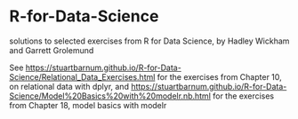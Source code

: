 # R-for-Data-Science
solutions to selected exercises from R for Data Science, by Hadley Wickham and Garrett Grolemund

See https://stuartbarnum.github.io/R-for-Data-Science/Relational_Data_Exercises.html for the exercises from Chapter 10, on relational data with dplyr, and https://stuartbarnum.github.io/R-for-Data-Science/Model%20Basics%20with%20modelr.nb.html for the exercises from Chapter 18, model basics with modelr
